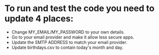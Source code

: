 # To run and test the code you need to update 4 places:
- Change MY_EMAIL/MY_PASSWORD to your own details.
- Go to your email provider and make it allow less secure apps.
- Update the SMTP ADDRESS to match your email provider.
- Update birthdays.csv to contain today's month and day.